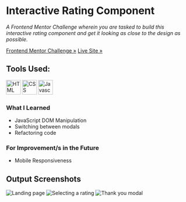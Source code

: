 # Interactive Rating Component
<em>A Frontend Mentor Challenge wherein you are tasked to build this interactive rating component and get it looking as close to the design as possible.</em>

[Frontend Mentor Challenge »](https://www.frontendmentor.io/challenges/interactive-rating-component-koxpeBUmI)
[Live Site »](https://seachellea.github.io/rating-component/)

## Tools Used:
<picture>
  <img src="https://github.com/seachellea/faq-accordion/assets/143592080/7b37dbbb-41ef-447e-8b47-ec742b42296d" width="40" height="40" alt="HTML"/>
</picture>
<picture>
  <img src="https://github.com/seachellea/faq-accordion/assets/143592080/ef60cf78-5194-4601-98d3-5db5ff6dcaaa" width="40" height="40" alt="CSS"/>
</picture>
<picture>
  <img src="https://github.com/seachellea/faq-accordion/assets/143592080/c8ace2e3-69e6-461f-b1f3-ae58dfd910ac" width="40" height="40" alt="Javascript"/>
</picture>

### What I Learned
- JavaScript DOM Manipulation
- Switching between modals
- Refactoring code

### For Improvement/s in the Future
- Mobile Responsiveness

## Output Screenshots
![Landing page](https://github.com/seachellea/rating-component/assets/143592080/3cf58bd6-53a0-4aea-9ace-cafea6bf504c)
![Selecting a rating](https://github.com/seachellea/rating-component/assets/143592080/94c6f1de-7cff-4e81-b3ea-ecd2918e31ab)
![Thank you modal](https://github.com/seachellea/rating-component/assets/143592080/3d8171c1-7a2f-470d-85ed-13e0025f2f55)

